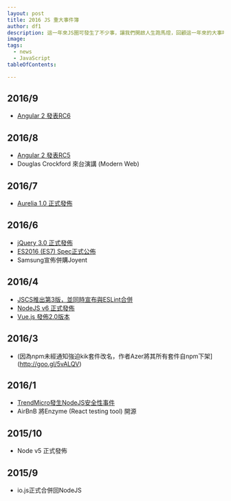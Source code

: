 ```yaml
---
layout: post
title: 2016 JS 重大事件簿
author: df1
description: 這一年來JS圈可發生了不少事，讓我們開啟人生跑馬燈，回顧這一年來的大事吧！
image:
tags:
  - news
  - JavaScript
tableOfContents:

---
```

## 2016/9
- [Angular 2 發表RC6](http://angularjs.blogspot.tw/2016/09/angular-2-rc6_1.html)

## 2016/8
- [Angular 2 發表RC5](http://goo.gl/ix2bI4)
- Douglas Crockford 來台演講 (Modern Web)

## 2016/7
- [Aurelia 1.0 正式發佈](http://goo.gl/jp4ZCe)

## 2016/6
- [jQuery 3.0 正式發佈 ](http://goo.gl/DTNLCV)
- [ES2016 (ES7) Spec正式公佈 ](http://goo.gl/kaN4Dl)
- Samsung宣佈併購Joyent


## 2016/4
- [JSCS推出第3版，並同時宣布與ESLint合併](http://eslint.org/blog/2016/04/welcoming-jscs-to-eslint)
- [NodeJS v6 正式發佈](http://goo.gl/eVBMvW)
- [Vue.js 發佈2.0版本](http://goo.gl/D9x761)


## 2016/3
- (因為npm未經通知強迫kik套件改名，作者Azer將其所有套件自npm下架](http://goo.gl/5vALQV)

## 2016/1
- [TrendMicro發生NodeJS安全性事件](https://code.google.com/p/google-security-research/issues/detail?id=693)
- AirBnB 將Enzyme (React testing tool) 開源

## 2015/10
- Node v5 正式發佈

## 2015/9
- io.js正式合併回NodeJS
